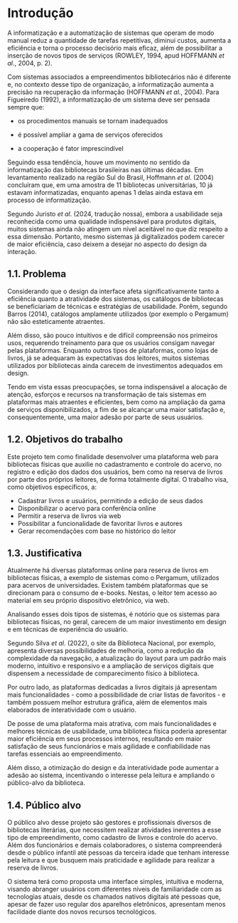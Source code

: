 # Introdução 

A informatização e a automatização de sistemas que operam de modo manual reduz a quantidade de tarefas repetitivas, diminui custos, aumenta a eficiência e torna o processo decisório mais eficaz, além de possibilitar a inserção de novos tipos de serviços (ROWLEY, 1994, apud HOFFMANN *et al*., 2004, p. 2).
 
Com sistemas associados a empreendimentos bibliotecários não é diferente e, no contexto desse tipo de organização, a informatização aumenta a precisão na recuperação da informação (HOFFMANN *et al.*, 2004). Para Figueiredo (1992), a informatização de um sistema deve ser pensada sempre que:
 
- os procedimentos manuais se tornam inadequados

- é possível ampliar a gama de serviços oferecidos

- a cooperação é fator imprescindível
 
Seguindo essa tendência, houve um movimento no sentido da informatização das bibliotecas brasileiras nas últimas décadas. Em levantamento realizado na região Sul do Brasil, Hoffmann *et al*. (2004) concluíram que, em uma amostra de 11 bibliotecas universitárias, 10 já estavam informatizadas, enquanto apenas 1 delas ainda estava em processo de informatização.
 
Segundo Juristo *et al*. (2024, tradução nossa), embora a usabilidade seja reconhecida como uma qualidade indispensável para produtos digitais, muitos sistemas ainda não atingem um nível aceitável no que diz respeito a essa dimensão. Portanto, mesmo sistemas já digitalizados podem carecer de maior eficiência, caso deixem a desejar no aspecto do design da interação.


## 1.1. Problema
 
Considerando que o design da interface afeta significativamente tanto a eficiência quanto a atratividade dos sistemas, os catálogos de bibliotecas se beneficiariam de técnicas e estratégias de usabilidade. Porém, segundo Barros (2014), catálogos amplamente utilizados (por exemplo o Pergamum) não são esteticamente atraentes.
 
Além disso, são pouco intuitivos e de difícil compreensão nos primeiros usos, requerendo treinamento para que os usuários consigam navegar pelas plataformas. Enquanto outros tipos de plataformas, como lojas de livros, já se adequaram às expectativas dos leitores, muitos sistemas utilizados por bibliotecas ainda carecem de investimentos adequados em design.
 
Tendo em vista essas preocupações, se torna indispensável a alocação de atenção, esforços e recursos na transformação de tais sistemas em plataformas mais atraentes e eficientes, bem como na ampliação da gama de serviços disponibilizados, a fim de se alcançar uma maior satisfação e, consequentemente, uma maior adesão por parte de seus usuários.
 
## 1.2.  Objetivos do trabalho
 
Este projeto tem como finalidade desenvolver uma plataforma web para bibliotecas físicas que auxilie no cadastramento e controle do acervo, no registro e edição dos dados dos usuários, bem como na reserva de livros por parte dos próprios leitores, de forma totalmente digital. O trabalho visa, como objetivos específicos, a:
 
- Cadastrar livros e usuários, permitindo a edição de seus dados
- Disponibilizar o acervo para conferência online
- Permitir a reserva de livros via web
- Possibilitar a funcionalidade de favoritar livros e autores
- Gerar recomendações com base no histórico do leitor
 
## 1.3. Justificativa
 
Atualmente há diversas plataformas online para reserva de livros em bibliotecas físicas, a exemplo de sistemas como o Pergamum, utilizados para acervos de universidades. Existem também plataformas que se direcionam para o consumo de e-books. Nestas, o leitor tem acesso ao material em seu próprio dispositivo eletrônico, via web.
 
Analisando esses dois tipos de sistemas, é notório que os sistemas para bibliotecas físicas, no geral, carecem de um maior investimento em design e em técnicas de experiência do usuário.
 
Segundo Silva *et al*. (2022), o site da Biblioteca Nacional, por exemplo, apresenta diversas possibilidades de melhoria, como a redução da complexidade da navegação, a atualização do layout para um padrão mais moderno, intuitivo e responsivo e a ampliação de serviços digitais que dispensem a necessidade de comparecimento físico à biblioteca.
 
Por outro lado, as plataformas dedicadas a livros digitais já apresentam mais funcionalidades - como a possibilidade de criar listas de favoritos - e também possuem melhor estrutura gráfica, além de elementos mais elaborados de interatividade com o usuário.
 
De posse de uma plataforma mais atrativa, com mais funcionalidades e melhores técnicas de usabilidade, uma biblioteca física poderia apresentar maior eficiência em seus processos internos, resultando em maior satisfação de seus funcionários e mais agilidade e confiabilidade nas tarefas essenciais ao empreendimento.
 
Além disso, a otimização do design e da interatividade pode aumentar a adesão ao sistema, incentivando o interesse pela leitura e ampliando o público-alvo da biblioteca.
 
## 1.4. Público alvo
 
O público alvo desse projeto são gestores e profissionais diversos de bibliotecas literárias, que necessitem realizar atividades inerentes a esse tipo de empreendimento, como cadastro de livros e controle do acervo. Além dos funcionários e demais colaboradores, o sistema compreenderá desde o público infantil até pessoas da terceira idade que tenham interesse pela leitura e que busquem mais praticidade e agilidade para realizar a reserva de livros.
 
O sistema terá como proposta uma interface simples, intuitiva e moderna, visando abranger usuários com diferentes níveis de familiaridade com as tecnologias atuais, desde os chamados nativos digitais até pessoas que, apesar de fazer uso regular dos aparelhos eletrônicos, apresentam menos facilidade diante dos novos recursos tecnológicos.
 
